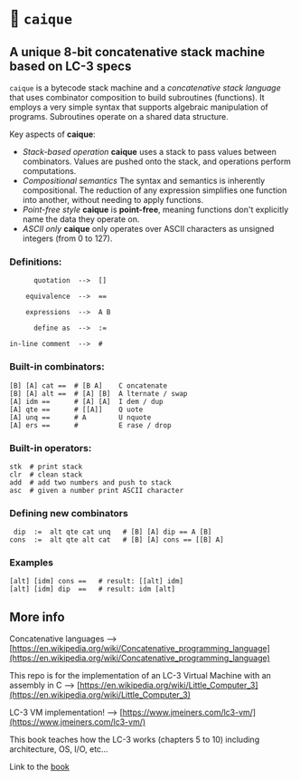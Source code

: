 # 🦜 `caique`

## A unique 8-bit concatenative stack machine based on LC-3 specs
`caique` is a bytecode stack machine and a *concatenative stack language* that uses combinator composition to build subroutines (functions). It employs a very simple syntax that supports algebraic manipulation of programs. Subroutines operate on a shared data structure.

Key aspects of **caique**:
*   *Stack-based operation* **caique** uses a stack to pass values between combinators. Values are pushed onto the stack, and operations perform computations.
*   *Compositional semantics* The syntax and semantics is inherently compositional. The reduction of any expression simplifies one function into another, without needing to apply functions.
*   *Point-free style* **caique** is **point-free**, meaning functions don't explicitly name the data they operate on.
*   *ASCII only* **caique** only operates over ASCII characters as unsigned integers (from 0 to 127).

### Definitions:
```
      quotation  -->  []

    equivalence  -->  ==

    expressions  -->  A B

      define as  -->  :=

in-line comment  -->  #
```

### Built-in combinators:

```
[B] [A] cat ==  # [B A]    C oncatenate
[B] [A] alt ==  # [A] [B]  A lternate / swap
[A] idm ==      # [A] [A]  I dem / dup
[A] qte ==      # [[A]]    Q uote
[A] unq ==      # A        U nquote
[A] ers ==      #          E rase / drop
```

### Built-in operators:

```
stk  # print stack 
clr  # clean stack
add  # add two numbers and push to stack
asc  # given a number print ASCII character
```

### Defining new combinators

```
 dip  :=  alt qte cat unq   # [B] [A] dip == A [B]
cons  :=  alt qte alt cat   # [B] [A] cons == [[B] A]    
```

### Examples

```
[alt] [idm] cons ==   # result: [[alt] idm]
[alt] [idm] dip  ==   # result: idm [alt]
```

## More info

Concatenative languages --> [https://en.wikipedia.org/wiki/Concatenative_programming_language](https://en.wikipedia.org/wiki/Concatenative_programming_language)

This repo is for the implementation of an LC-3 Virtual Machine with an assembly in C --> [https://en.wikipedia.org/wiki/Little_Computer_3](https://en.wikipedia.org/wiki/Little_Computer_3)

LC-3 VM implementation! --> [https://www.jmeiners.com/lc3-vm/](https://www.jmeiners.com/lc3-vm/)

This book teaches how the LC-3 works (chapters 5 to 10) including architecture, OS, I/O, etc...

Link to the [book](https://www.amazon.com/Introduction-Computing-Systems-Gates-Beyond-dp-1260150534/dp/1260150534/ref=dp_ob_title_bk)
